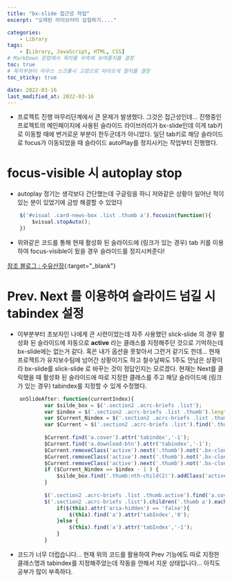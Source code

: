 ```yaml
---
title: "bx-slide 접근성 작업"
excerpt: "오래된 라이브러리 삽질하기...."

categories:
    - Library
tags:
    - [Library, JavaScript, HTML, CSS]
# MarkDown 문법에서 목차를 우측에 보여줄지를 결정
toc: true
# 목차부분이 마우스 스크롤시 고정으로 따라오게 할지를 결정
toc_sticky: true

date: 2022-03-16
last_modified_at: 2022-03-16
---
```


- 프로젝트 진행 마무리단계에서 큰 문제가 발생했다. 그것은 접근성인데... 진행중인 프로젝트의 메인페이지에 사용된 슬라이드 라이브러리가 bx-slide인데 이게 tab키로 이동할 때에 번거로운 부분이 한두군데가 아니었다. 일단 tab키로 해당 슬라이드로 focus가 이동되었을 때 슬라이드 autoPlay를 정지시키는 작업부터 진행했다.

# focus-visible 시 autoplay stop
- autoplay 정기는 생각보다 간단했는데 구글링을 하니 저와같은 상황이 일어난 적이 있는 분이 있었기에 금방 해결할 수 있었다
```javascript
    $('#visual .card-news-box .list .thumb a').focusin(function(){
    	$visual.stopAuto();
    })
```

- 위와같은 코드를 통해 현재 활성화 된 슬라이드에 (링크가 있는 경우) tab 키를 이용하여 focus-visible이 됬을 경우 슬라이드를 정지시켜준다!

[참조 블로그 : 수유산장](https://suyou.tistory.com/148){:target="_blank"}

# Prev. Next 를 이용하여 슬라이드 넘길 시 tabindex 설정
- 이부분부터 초보자인 나에게 큰 시련이었는데 자주 사용했던 slick-slide 의 경우 활성화 된 슬라이드에 자동으로 **active** 라는 클래스를 지정해주던 것으로 기억하는데 bx-slide에는 없는거 같다. 혹은 내가 옵션을 못찾아서 그런거 같기도 한데... 현재 프로젝트가 유지보수팀에 넘어간 상황이기도 하고 철수날짜도 1주도 안남은 상황이라 bx-slide를 slick-slide 로 바꾸는 것이 정답인지는 모르겠다. 현재는 Next를 클릭했을 때 활성화 된 슬라이드에 따로 지정한 클래스를 주고 해당 슬라이드에 (링크가 있는 경우) tabindex를 지정할 수 있게 수정했다.
```javascript
    onSlideAfter: function(currentIndex){
	    	var $silde_box = $('.section2 .acrc-briefs .list');
	    	var $index = $('.section2 .acrc-briefs .list .thumb').length;
	    	var $Current_Nindex = $('.section2 .acrc-briefs .list .thumb.active').next().index();
	    	var $Current = $('.section2 .acrc-briefs .list').find('.thumb.active');
	    	
	    	$Current.find('a.cover').attr('tabindex','-1');
	    	$Current.find('a.download-btn').attr('tabindex','-1');
	    	$Current.removeClass('active').next('.thumb').not('.bx-clone').find('a.cover').prop('tabIndex','0');
	    	$Current.removeClass('active').next('.thumb').not('.bx-clone').find('a.download-btn').prop('tabIndex','0');
	    	$Current.removeClass('active').next('.thumb').not('.bx-clone').addClass('active');
	    	if ($Current_Nindex == $index - 1 ) {
	    		$silde_box.find('.thumb:nth-child(2)').addClass('active');
	    	}
	    	
	    	$('.section2 .acrc-briefs .list .thumb.active').find('a.cover').prop('tabIndex','0');
	    	$('.section2 .acrc-briefs .list').children('.thumb a').each(function(){
	    		if($(this).attr('aria-hidden') == 'false'){
	    			$(this).find('a').attr('tabIndex','0');
	    		}else {
	    			$(this).find('a').attr('tabIndex','-1');
	    		}
	    	}
```

- 코드가 너무 더럽습니다... 현재 위의 코드를 활용하여 Prev 기능에도 따로 지정한 클래스명과 tabindex를 지정해주었는데 작동을 안해서 지운 상태입니다... 아직도 공부가 많이 부족하다.